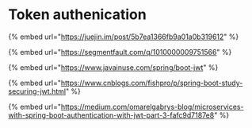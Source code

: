# Token authenication

{% embed url="https://juejin.im/post/5b7ea1366fb9a01a0b319612" %}

{% embed url="https://segmentfault.com/q/1010000009751566" %}

{% embed url="https://www.javainuse.com/spring/boot-jwt" %}

{% embed url="https://www.cnblogs.com/fishpro/p/spring-boot-study-securing-jwt.html" %}

{% embed url="https://medium.com/omarelgabrys-blog/microservices-with-spring-boot-authentication-with-jwt-part-3-fafc9d7187e8" %}



